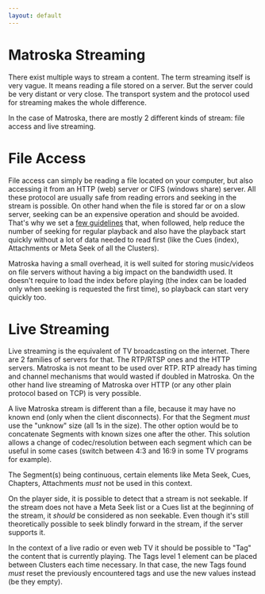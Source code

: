 ```yaml
---
layout: default
---
```


# Matroska Streaming

There exist multiple ways to stream a content. The term streaming itself is very vague. It means reading a file stored on a server. But the server could be very distant or very close. The transport system and the protocol used for streaming makes the whole difference.

In the case of Matroska, there are mostly 2 different kinds of stream: file access and live streaming.

# File Access

File access can simply be reading a file located on your computer, but also accessing it from an HTTP (web) server or CIFS (windows share) server. All these protocol are usually safe from reading errors and seeking in the stream is possible. On other hand when the file is stored far or on a slow server, seeking can be an expensive operation and should be avoided. That's why we set a [few guidelines](../order/index.html) that, when followed, help reduce the number of seeking for regular playback and also have the playback start quickly without a lot of data needed to read first (like the Cues (index), Attachments or Meta Seek of all the Clusters).

Matroska having a small overhead, it is well suited for storing music/videos on file servers without having a big impact on the bandwidth used. It doesn't require to load the index before playing (the index can be loaded only when seeking is requested the first time), so playback can start very quickly too.

# Live Streaming

Live streaming is the equivalent of TV broadcasting on the internet. There are 2 families of servers for that. The RTP/RTSP ones and the HTTP servers. Matroska is not meant to be used over RTP. RTP already has timing and channel mechanisms that would wasted if doubled in Matroska. On the other hand live streaming of Matroska over HTTP (or any other plain protocol based on TCP) is very possible.

A live Matroska stream is different than a file, because it may have no known end (only when the client disconnects). For that the Segment _must_ use the "unknow" size (all 1s in the size). The other option would be to concatenate Segments with known sizes one after the other. This solution allows a change of codec/resolution between each segment which can be useful in some cases (switch between 4:3 and 16:9 in some TV programs for example).

The Segment(s) being continuous, certain elements like Meta Seek, Cues, Chapters, Attachments _must_ not be used in this context.

On the player side, it is possible to detect that a stream is not seekable. If the stream does not have a Meta Seek list or a Cues list at the beginning of the stream, it _should_ be considered as non seekable. Even though it's still theoretically possible to seek blindly forward in the stream, if the server supports it.

In the context of a live radio or even web TV it should be possible to "Tag" the content that is currently playing. The Tags level 1 element can be placed between Clusters each time necessary. In that case, the new Tags found _must_ reset the previously encountered tags and use the new values instead (be they empty).
